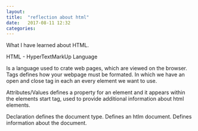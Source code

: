 ```yaml
---
layout: 
title:  "reflection about html"
date:   2017-08-11 12:32
categories: 
---
```


What I have learned about HTML.

HTML - HyperTextMarkUp Language

Is a language used to crate web pages, which are viewed on the browser.
Tags defines how your webpage must be formated. In which we have an open and close tag in each an every element we want to use.

Attributes/Values defines a property for an element and it appears within the elements start tag, used to provide additional information about html elements.

<!DOCTYPE>		Declaration defines the document type.

<html>	Defines an htlm document.

<head>	Defines information about the document.

<title>	Defines the document title.

<body>	Defines the body element.

<style>	Defines a style definition.

<h1>(important) to <h6>(least)	Defines header 1 to header 6.

<p>		Defines a paragraph.

<ol>	Defines an ordered list.

<ul>	Defines an unordered list.

<span>	Defines a section in a document.

<img>(image)	Defines an image.

scr(source), alt(alternative text), width and height Its <img> attributes.

<section>	Defines a section.

<nav>		Defines navigation links.

<li>	Defines a list of items.

<a>		Defines a resource reference
href(hyperText Reference) 	Its an attribute for which indicates the link target on <link> and <a> tag.

<b>				Defines bold text.

<br>			Inserts a single line break.

<button>	Defines a push button.

<center>		Used to center align text or document.

<col>			attribute for table column.

<div>		Defines a section in a document.

<em>			Defines emphasized text.

<font>			Used to define font size,color and text.

<hr>			Defines a horizotal line.

<i>				Defines italic text.

<input>			Defines an input text.

<strong>		Defines strong text.

<footer>	used to define a footer for a section or page.

<!--...-->		Defines a comment.

